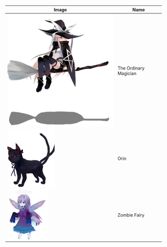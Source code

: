 | Image | Name |
| ----- | ---- |
| ![](creatures/Marisa.png) | The Ordinary Magician |
| ![](creatures/Orin.png) | Orin |
| ![](creatures/ZombieFairy.png) | Zombie Fairy |
